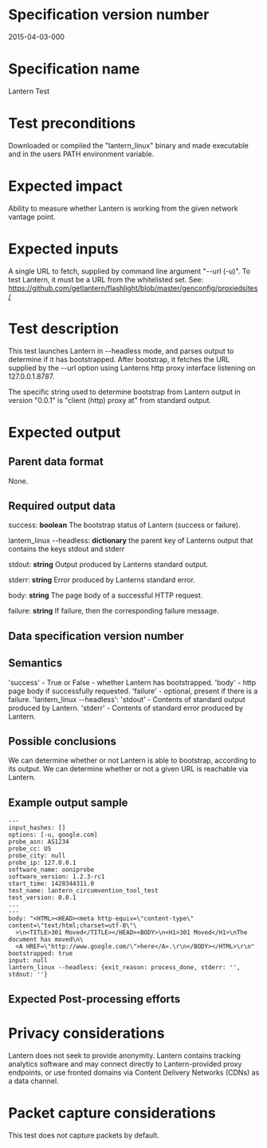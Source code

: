 # Specification version number

2015-04-03-000

# Specification name

Lantern Test

# Test preconditions

Downloaded or compiled the "lantern_linux" binary and made executable and in
the users PATH environment variable.

# Expected impact

Ability to measure whether Lantern is working from the given network vantage point.

# Expected inputs

A single URL to fetch, supplied by command line argument "--url (-u)". To test
Lantern, it must be a URL from the whitelisted set.
See: https://github.com/getlantern/flashlight/blob/master/genconfig/proxiedsites/

# Test description

This test launches Lantern in --headless mode, and parses output to determine
if it has bootstrapped.  After bootstrap, it fetches the URL supplied by the
--url option using Lanterns http proxy interface listening on 127.0.0.1.8787.

The specific string used to determine bootstrap from Lantern output in version
"0.0.1" is "client (http) proxy at" from standard output.

# Expected output

## Parent data format

None.

## Required output data

success:
**boolean** The bootstrap status of Lantern (success or failure).

lantern_linux --headless:
**dictionary** the parent key of Lanterns output that contains the keys stdout and stderr

stdout:
**string** Output produced by Lanterns standard output.

stderr:
**string** Error produced by Lanterns standard error.

body:
**string** The page body of a successful HTTP request.

failure:
**string** If failure, then the corresponding failure message.


## Data specification version number

## Semantics

'success' - True or False - whether Lantern has bootstrapped.
'body' - http page body if successfully requested.
'failure' - optional, present if there is a failure.
'lantern_linux --headless': 
  'stdout' - Contents of standard output produced by Lantern.
  'stderr' - Contents of standard error produced by Lantern.


## Possible conclusions

We can determine whether or not Lantern is able to bootstrap, according to its output.
We can determine whether or not a given URL is reachable via Lantern.

## Example output sample
```
---
input_hashes: []
options: [-u, google.com]
probe_asn: AS1234
probe_cc: US
probe_city: null
probe_ip: 127.0.0.1
software_name: ooniprobe
software_version: 1.2.3-rc1
start_time: 1428344311.0
test_name: lantern_circumvention_tool_test
test_version: 0.0.1
...
---
body: "<HTML><HEAD><meta http-equiv=\"content-type\" content=\"text/html;charset=utf-8\"\
  >\n<TITLE>301 Moved</TITLE></HEAD><BODY>\n<H1>301 Moved</H1>\nThe document has moved\n\
  <A HREF=\"http://www.google.com/\">here</A>.\r\n</BODY></HTML>\r\n"
bootstrapped: true
input: null
lantern_linux --headless: {exit_reason: process_done, stderr: '', stdout: ''}
```

## Expected Post-processing efforts

# Privacy considerations

Lantern does not seek to provide anonymity. Lantern contains tracking analytics
software and may connect directly to Lantern-provided proxy endpoints, or use
fronted domains via Content Delivery Networks (CDNs) as a data channel.

# Packet capture considerations

This test does not capture packets by default.
